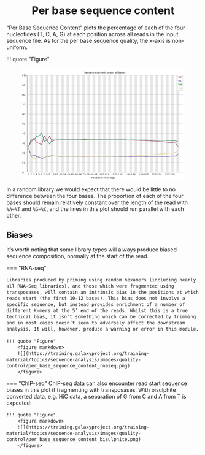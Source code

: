 <h1 align="center">
<b>Per base sequence content</b>
</h1>

“Per Base Sequence Content” plots the percentage of each of the four nucleotides (T, C, A, G) at each position across all reads in the input sequence file.
As for the per base sequence quality, the x-axis is non-uniform.

!!! quote "Figure"
    <figure markdown>
    ![](img/per-base-seq.png)
    </figure>

In a random library we would expect that there would be little to no difference between the four bases.
The proportion of each of the four bases should remain relatively constant over the length of the read with `%A=%T` and `%G=%C`, and the lines in this plot should run parallel with each other.

## Biases

It’s worth noting that some library types will always produce biased sequence composition, normally at the start of the read.

=== "RNA-seq"

    Libraries produced by priming using random hexamers (including nearly all RNA-Seq libraries), and those which were fragmented using transposases, will contain an intrinsic bias in the positions at which reads start (the first 10-12 bases). This bias does not involve a specific sequence, but instead provides enrichment of a number of different K-mers at the 5’ end of the reads. Whilst this is a true technical bias, it isn’t something which can be corrected by trimming and in most cases doesn’t seem to adversely affect the downstream analysis. It will, however, produce a warning or error in this module.

    !!! quote "Figure"
        <figure markdown>
        ![](https://training.galaxyproject.org/training-material/topics/sequence-analysis/images/quality-control/per_base_sequence_content_rnaseq.png)
        </figure>

=== "ChIP-seq"
    ChIP-seq data can also encounter read start sequence biases in this plot if fragmenting with transposases. With bisulphite converted data, e.g. HiC data, a separation of G from C and A from T is expected:

    !!! quote "Figure"
        <figure markdown>
        ![](https://training.galaxyproject.org/training-material/topics/sequence-analysis/images/quality-control/per_base_sequence_content_bisulphite.png)
        </figure>

